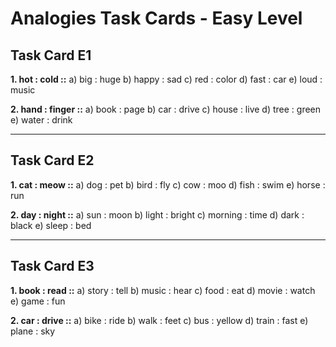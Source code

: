 # Analogies Task Cards - Easy Level

## Task Card E1

**1. hot : cold ::**
a) big : huge
b) happy : sad
c) red : color
d) fast : car
e) loud : music

**2. hand : finger ::**
a) book : page
b) car : drive
c) house : live
d) tree : green
e) water : drink

---

## Task Card E2

**1. cat : meow ::**
a) dog : pet
b) bird : fly
c) cow : moo
d) fish : swim
e) horse : run

**2. day : night ::**
a) sun : moon
b) light : bright
c) morning : time
d) dark : black
e) sleep : bed

---

## Task Card E3

**1. book : read ::**
a) story : tell
b) music : hear
c) food : eat
d) movie : watch
e) game : fun

**2. car : drive ::**
a) bike : ride
b) walk : feet
c) bus : yellow
d) train : fast
e) plane : sky

